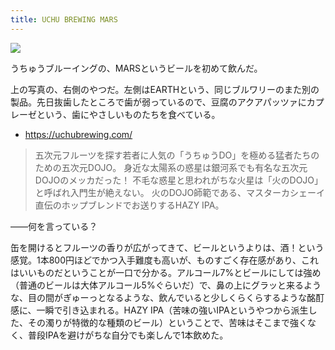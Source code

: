 ```yaml
---
title: UCHU BREWING MARS
---
```


![](https://i.imgur.com/dU4w86jh.jpg)

うちゅうブルーイングの、MARSというビールを初めて飲んだ。

上の写真の、右側のやつだ。左側はEARTHという、同じブルワリーのまた別の製品。先日抜歯したところで歯が弱っているので、豆腐のアクアパッツァにカプレーゼという、歯にやさしいものたちを食べている。

- <https://uchubrewing.com/>

> 五次元フルーツを探す若者に人気の「うちゅうDO」を極める猛者たちのための五次元DOJO。
身近な太陽系の惑星は銀河系でも有名な五次元DOJOのメッカだった！
不毛な惑星と思われがちな火星は「火のDOJO」と呼ばれ入門生が絶えない。
火のDOJO師範である、マスターカシェーイ直伝のホップブレンドでお送りするHAZY IPA。

――何を言っている？

缶を開けるとフルーツの香りが広がってきて、ビールというよりは、酒！という感覚。1本800円ほどでかつ入手難度も高いが、ものすごく存在感があり、これはいいものだということが一口で分かる。アルコール7%とビールにしては強め（普通のビールは大体アルコール5%ぐらいだ）で、鼻の上にグラッと来るような、目の間がぎゅーっとなるような、飲んでいると少しくらくらするような酩酊感に、一瞬で引き込まれる。HAZY IPA（苦味の強いIPAというやつから派生した、その濁りが特徴的な種類のビール）ということで、苦味はそこまで強くなく、普段IPAを避けがちな自分でも楽しんで1本飲めた。
